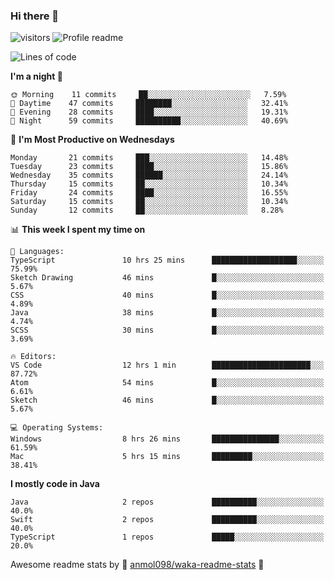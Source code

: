 ### Hi there 👋  
![visitors](https://visitor-badge.laobi.icu/badge?page_id=leverglowh) ![Profile readme](https://github.com/leverglowh/leverglowh/workflows/Profile%20readme/badge.svg?branch=master)

<!--START_SECTION:waka-->
![Lines of code](https://img.shields.io/badge/From%20Hello%20World%20I've%20written-749028%20Lines%20of%20code-blue)

**I'm a night 🦉** 

```text
🌞 Morning    11 commits     ██░░░░░░░░░░░░░░░░░░░░░░░   7.59% 
🌆 Daytime    47 commits     ████████░░░░░░░░░░░░░░░░░   32.41% 
🌃 Evening    28 commits     ████░░░░░░░░░░░░░░░░░░░░░   19.31% 
🌙 Night      59 commits     ██████████░░░░░░░░░░░░░░░   40.69%

```
📅 **I'm Most Productive on Wednesdays** 

```text
Monday       21 commits     ███░░░░░░░░░░░░░░░░░░░░░░   14.48% 
Tuesday      23 commits     ████░░░░░░░░░░░░░░░░░░░░░   15.86% 
Wednesday    35 commits     ██████░░░░░░░░░░░░░░░░░░░   24.14% 
Thursday     15 commits     ██░░░░░░░░░░░░░░░░░░░░░░░   10.34% 
Friday       24 commits     ████░░░░░░░░░░░░░░░░░░░░░   16.55% 
Saturday     15 commits     ██░░░░░░░░░░░░░░░░░░░░░░░   10.34% 
Sunday       12 commits     ██░░░░░░░░░░░░░░░░░░░░░░░   8.28%

```


📊 **This week I spent my time on** 

```text
💬 Languages: 
TypeScript               10 hrs 25 mins      ███████████████████░░░░░░   75.99% 
Sketch Drawing           46 mins             █░░░░░░░░░░░░░░░░░░░░░░░░   5.67% 
CSS                      40 mins             █░░░░░░░░░░░░░░░░░░░░░░░░   4.89% 
Java                     38 mins             █░░░░░░░░░░░░░░░░░░░░░░░░   4.74% 
SCSS                     30 mins             █░░░░░░░░░░░░░░░░░░░░░░░░   3.69%

🔥 Editors: 
VS Code                  12 hrs 1 min        ██████████████████████░░░   87.72% 
Atom                     54 mins             █░░░░░░░░░░░░░░░░░░░░░░░░   6.61% 
Sketch                   46 mins             █░░░░░░░░░░░░░░░░░░░░░░░░   5.67%

💻 Operating Systems: 
Windows                  8 hrs 26 mins       ███████████████░░░░░░░░░░   61.59% 
Mac                      5 hrs 15 mins       █████████░░░░░░░░░░░░░░░░   38.41%

```

**I mostly code in Java** 

```text
Java                     2 repos             ██████████░░░░░░░░░░░░░░░   40.0% 
Swift                    2 repos             ██████████░░░░░░░░░░░░░░░   40.0% 
TypeScript               1 repos             █████░░░░░░░░░░░░░░░░░░░░   20.0%

```



<!--END_SECTION:waka-->


Awesome readme stats by :star2: [anmol098/waka-readme-stats](https://github.com/anmol098/waka-readme-stats) :star2:
